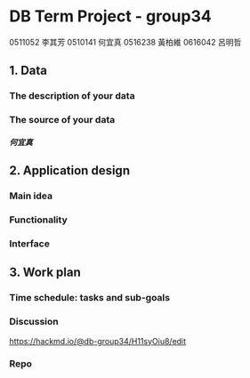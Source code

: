 # DB Term Project - group34
0511052	李其芳	0510141	何宜真	0516238	黃柏維	0616042	呂明哲

## 1. Data
### The description of your data 
### The source of your data 

##### 何宜真



## 2. Application design 
### Main idea 
### Functionality
### Interface 

## 3. Work plan
### Time schedule: tasks and sub-goals 
### Discussion
https://hackmd.io/@db-group34/H11syOiu8/edit
### Repo

